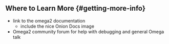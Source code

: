 ## Where to Learn More {#getting-more-info}

- link to the omega2 documentation
	- include the nice Onion Docs image
- Omega2 community forum for help with debugging and general Omega talk
